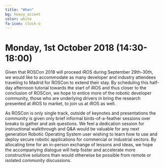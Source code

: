 ```yaml
---
title: "When"
bg: heavy_accent
color: white
fa-icon: clock-o
---
```


# Monday, 1st October 2018 (14:30-18:00)

Given that ROSCon 2018 will proceed iROS during September 29th-30th, we would like to accommodate as many developer and industry attendees traveling to Madrid for ROSCon to extend their stay. By scheduling this half-day afternoon tutorial towards the start of iROS and thus closer to the conclusion of ROSCon, we hope to entice more of the robotic developer community, those who are underlying drivers in bring the research presented at iROS to market, to join us at iROS as well.

As ROSCon is only single track, outside of keynotes and presentations the community is given only brief informal birds-of-a-feather sessions over breaks to gather and ask questions. We feel a dedication session for instructional walkthrough and Q&A would be valuable for any next generation Robotic Operating System user wishing to learn how to use and deploy secure robotic applications for commercial or industrial sectors. By allocating time for an in-person exchange of lessons and ideas, we hope the accompanying dialogue will help foster and accelerate more constructive solutions than would otherwise be possible from remote or isolated community discussions.
